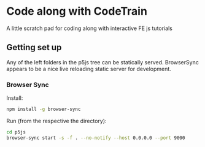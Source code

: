 # Code along with CodeTrain

A little scratch pad for coding along with interactive FE js tutorials

## Getting set up

Any of the left folders in the p5js tree can be statically served. BrowserSync appears to be a nice live reloading static server for development.

### Browser Sync

Install:

```bash
npm install -g browser-sync
```

Run (from the respective the directory):

```bash
cd p5js
browser-sync start -s -f . --no-notify --host 0.0.0.0 --port 9000
```